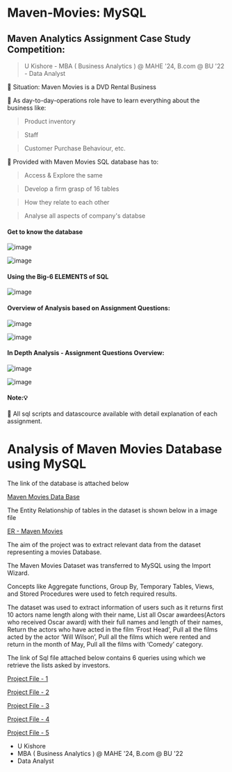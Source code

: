# Maven-Movies: MySQL

## Maven Analytics Assignment Case Study Competition:

> U Kishore -
> MBA ( Business Analytics ) @ MAHE '24, B.com @ BU '22 -
> Data Analyst

🧩 Situation: Maven Movies is a DVD Rental Business

🧩 As day-to-day-operations role have to learn everything about the business like:

> Product inventory

> Staff

> Customer Purchase Behaviour, etc.

🧩 Provided with Maven Movies SQL database has to:

> Access & Explore the same

> Develop a firm grasp of 16 tables

> How they relate to each other

> Analyse all aspects of company's databse


#### Get to know the database

![image](https://user-images.githubusercontent.com/68370376/183249078-fcfafc98-878b-418c-bbe6-410471fd1880.png)

![image](https://user-images.githubusercontent.com/68370376/183249090-4ce46c69-d6e2-478c-9c70-b0f21d7e5eca.png)

#### Using the Big-6 ELEMENTS of SQL

![image](https://user-images.githubusercontent.com/68370376/183249103-2bc5526e-1d9c-4199-9062-09cda29ddf45.png)

#### Overview of Analysis based on Assignment Questions:

![image](https://user-images.githubusercontent.com/68370376/183249137-d29085fc-d646-4a0d-83aa-3bfe5c6c6a01.png)

![image](https://user-images.githubusercontent.com/68370376/183249167-707aaaaf-1a83-4ce5-9e3d-0b4685550300.png)

#### In Depth Analysis - Assignment Questions Overview:

![image](https://user-images.githubusercontent.com/68370376/183249187-c95ca97c-4986-4958-a1c3-293dea8d35a2.png)

![image](https://user-images.githubusercontent.com/68370376/183249201-92c8cdd9-5da0-4933-929a-57b242eab38b.png)

#### Note:💡
🧩 All sql scripts and datascource available with detail explanation of each assignment.

# Analysis of Maven Movies Database using MySQL

The link of the database is attached below

[Maven Movies Data Base](https://github.com/ukishore33/Analysing-of-Maven-Movies-Database/blob/main/Mavenmoviesdb.sql)

The Entity Relationship of tables in the dataset is shown below in a image file

[ER - Maven Movies](https://github.com/ukishore33/Analysing-of-Maven-Movies-Database/blob/main/ER%20Diagram.png)

The aim of the project was to extract relevant data from the dataset representing a movies Database.

The Maven Movies Dataset was transferred to MySQL using the Import Wizard.

Concepts like Aggregate functions, Group By, Temporary Tables, Views, and Stored Procedures were used to fetch required results.

The dataset was used to extract information of users such as it returns first 10 actors name length along with their name, List all Oscar awardees(Actors who received Oscar award) with their full names and length of their names, Return the actors who have acted in the film ‘Frost Head’, Pull all the films acted by the actor ‘Will Wilson’, Pull all the films which were rented and return in the month of May, Pull all the films with ‘Comedy’ category.

The link of Sql file attached below contains 6 queries using which we retrieve the lists asked by investors.

[Project File - 1](https://github.com/ukishore33/Analysing-of-Maven-Movies-Database/blob/main/The%20Project%20File.sql)

[Project File - 2](https://github.com/ukishore33/Analysing-of-Maven-Movies-Database/blob/main/The%20Project%20File.sql)

[Project File - 3](https://github.com/ukishore33/Analysing-of-Maven-Movies-Database/blob/main/The%20Project%20File.sql)

[Project File - 4](https://github.com/ukishore33/Analysing-of-Maven-Movies-Database/blob/main/The%20Project%20File.sql)

[Project File - 5](https://github.com/ukishore33/Analysing-of-Maven-Movies-Database/blob/main/The%20Project%20File.sql)

- U Kishore
- MBA ( Business Analytics ) @ MAHE '24, B.com @ BU '22
- Data Analyst
